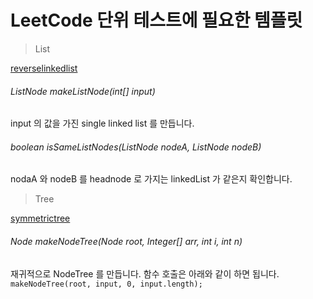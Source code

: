 # LeetCode 단위 테스트에 필요한 템플릿

> List

[reverselinkedlist](https://github.com/Hyune-c/algorithm/blob/master/src/test/java/leetcode/reverselinkedlist/ReverselinkedlistTest.java)

###### ListNode makeListNode(int[] input) 
input 의 값을 가진 single linked list 를 만듭니다.

###### boolean isSameListNodes(ListNode nodeA, ListNode nodeB)
nodaA 와 nodeB 를 headnode 로 가지는 linkedList 가 같은지 확인합니다.

> Tree

[symmetrictree](https://github.com/Hyune-c/algorithm/blob/master/src/test/java/leetcode/symmetrictree/SymmetrictreeTest.java)
  
###### Node makeNodeTree(Node root, Integer[] arr, int i, int n) 
재귀적으로 NodeTree 를 만듭니다. 함수 호출은 아래와 같이 하면 됩니다.  
`makeNodeTree(root, input, 0, input.length);`